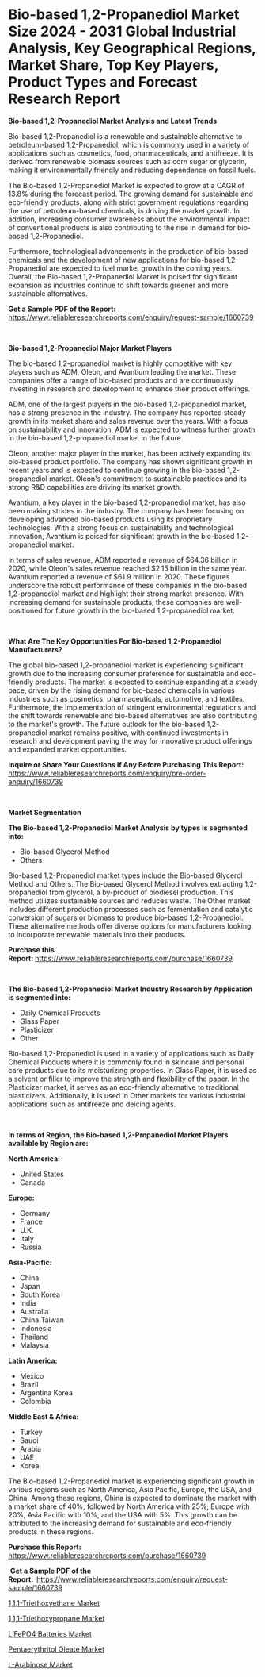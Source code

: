 <p><h1>Bio-based 1,2-Propanediol Market Size 2024 - 2031 Global Industrial Analysis, Key Geographical Regions, Market Share, Top Key Players, Product Types and Forecast Research Report</h1></p><p><strong>Bio-based 1,2-Propanediol Market Analysis and Latest Trends</strong></p>
<p><p>Bio-based 1,2-Propanediol is a renewable and sustainable alternative to petroleum-based 1,2-Propanediol, which is commonly used in a variety of applications such as cosmetics, food, pharmaceuticals, and antifreeze. It is derived from renewable biomass sources such as corn sugar or glycerin, making it environmentally friendly and reducing dependence on fossil fuels.</p><p>The Bio-based 1,2-Propanediol Market is expected to grow at a CAGR of 13.8% during the forecast period. The growing demand for sustainable and eco-friendly products, along with strict government regulations regarding the use of petroleum-based chemicals, is driving the market growth. In addition, increasing consumer awareness about the environmental impact of conventional products is also contributing to the rise in demand for bio-based 1,2-Propanediol.</p><p>Furthermore, technological advancements in the production of bio-based chemicals and the development of new applications for bio-based 1,2-Propanediol are expected to fuel market growth in the coming years. Overall, the Bio-based 1,2-Propanediol Market is poised for significant expansion as industries continue to shift towards greener and more sustainable alternatives.</p></p>
<p><strong>Get a Sample PDF of the Report:&nbsp;</strong> <a href="https://www.reliableresearchreports.com/enquiry/request-sample/1660739">https://www.reliableresearchreports.com/enquiry/request-sample/1660739</a></p>
<p>&nbsp;</p>
<p><strong>Bio-based 1,2-Propanediol Major Market Players</strong></p>
<p><p>The bio-based 1,2-propanediol market is highly competitive with key players such as ADM, Oleon, and Avantium leading the market. These companies offer a range of bio-based products and are continuously investing in research and development to enhance their product offerings.</p><p>ADM, one of the largest players in the bio-based 1,2-propanediol market, has a strong presence in the industry. The company has reported steady growth in its market share and sales revenue over the years. With a focus on sustainability and innovation, ADM is expected to witness further growth in the bio-based 1,2-propanediol market in the future.</p><p>Oleon, another major player in the market, has been actively expanding its bio-based product portfolio. The company has shown significant growth in recent years and is expected to continue growing in the bio-based 1,2-propanediol market. Oleon's commitment to sustainable practices and its strong R&D capabilities are driving its market growth.</p><p>Avantium, a key player in the bio-based 1,2-propanediol market, has also been making strides in the industry. The company has been focusing on developing advanced bio-based products using its proprietary technologies. With a strong focus on sustainability and technological innovation, Avantium is poised for significant growth in the bio-based 1,2-propanediol market.</p><p>In terms of sales revenue, ADM reported a revenue of $64.36 billion in 2020, while Oleon's sales revenue reached $2.15 billion in the same year. Avantium reported a revenue of $61.9 million in 2020. These figures underscore the robust performance of these companies in the bio-based 1,2-propanediol market and highlight their strong market presence. With increasing demand for sustainable products, these companies are well-positioned for future growth in the bio-based 1,2-propanediol market.</p></p>
<p>&nbsp;</p>
<p><strong>What Are The Key Opportunities For Bio-based 1,2-Propanediol Manufacturers?</strong></p>
<p><p>The global bio-based 1,2-propanediol market is experiencing significant growth due to the increasing consumer preference for sustainable and eco-friendly products. The market is expected to continue expanding at a steady pace, driven by the rising demand for bio-based chemicals in various industries such as cosmetics, pharmaceuticals, automotive, and textiles. Furthermore, the implementation of stringent environmental regulations and the shift towards renewable and bio-based alternatives are also contributing to the market's growth. The future outlook for the bio-based 1,2-propanediol market remains positive, with continued investments in research and development paving the way for innovative product offerings and expanded market opportunities.</p></p>
<p><strong>Inquire or Share Your Questions If Any Before Purchasing This Report:</strong> <a href="https://www.reliableresearchreports.com/enquiry/pre-order-enquiry/1660739">https://www.reliableresearchreports.com/enquiry/pre-order-enquiry/1660739</a></p>
<p>&nbsp;</p>
<p><strong>Market Segmentation</strong></p>
<p><strong>The Bio-based 1,2-Propanediol Market Analysis by types is segmented into:</strong></p>
<p><ul><li>Bio-based Glycerol Method</li><li>Others</li></ul></p>
<p><p>Bio-based 1,2-Propanediol market types include the Bio-based Glycerol Method and Others. The Bio-based Glycerol Method involves extracting 1,2-propanediol from glycerol, a by-product of biodiesel production. This method utilizes sustainable sources and reduces waste. The Other market includes different production processes such as fermentation and catalytic conversion of sugars or biomass to produce bio-based 1,2-Propanediol. These alternative methods offer diverse options for manufacturers looking to incorporate renewable materials into their products.</p></p>
<p><strong>Purchase this Report:&nbsp;</strong><a href="https://www.reliableresearchreports.com/purchase/1660739">https://www.reliableresearchreports.com/purchase/1660739</a></p>
<p>&nbsp;</p>
<p><strong>The Bio-based 1,2-Propanediol Market Industry Research by Application is segmented into:</strong></p>
<p><ul><li>Daily Chemical Products</li><li>Glass Paper</li><li>Plasticizer</li><li>Other</li></ul></p>
<p><p>Bio-based 1,2-Propanediol is used in a variety of applications such as Daily Chemical Products where it is commonly found in skincare and personal care products due to its moisturizing properties. In Glass Paper, it is used as a solvent or filler to improve the strength and flexibility of the paper. In the Plasticizer market, it serves as an eco-friendly alternative to traditional plasticizers. Additionally, it is used in Other markets for various industrial applications such as antifreeze and deicing agents.</p></p>
<p>&nbsp;</p>
<p><strong>In terms of Region, the Bio-based 1,2-Propanediol Market Players available by Region are:</strong></p>
<p>
    <p> <strong> North America: </strong>
        <ul>
            <li>United States</li>
            <li>Canada</li>
        </ul>
        </p> 
    <p> <strong> Europe: </strong>
        <ul>
            <li>Germany</li>
            <li>France</li>
            <li>U.K.</li>
            <li>Italy</li>
            <li>Russia</li>
        </ul>
        </p> 
    <p> <strong> Asia-Pacific: </strong>
        <ul>
            <li>China</li>
            <li>Japan</li>
            <li>South Korea</li>
            <li>India</li>
            <li>Australia</li>
            <li>China Taiwan</li>
            <li>Indonesia</li>
            <li>Thailand</li>
            <li>Malaysia</li>
        </ul>
        </p> 
    <p> <strong> Latin America: </strong>
        <ul>
            <li>Mexico</li>
            <li>Brazil</li>
            <li>Argentina Korea</li>
            <li>Colombia</li>
        </ul>
        </p> 
    <p> <strong> Middle East & Africa: </strong>
        <ul>
            <li>Turkey</li>
            <li>Saudi</li>
            <li>Arabia</li>
            <li>UAE</li>
            <li>Korea</li>
        </ul>
    </p>
    </p>
<p><p>The Bio-based 1,2-Propanediol market is experiencing significant growth in various regions such as North America, Asia Pacific, Europe, the USA, and China. Among these regions, China is expected to dominate the market with a market share of 40%, followed by North America with 25%, Europe with 20%, Asia Pacific with 10%, and the USA with 5%. This growth can be attributed to the increasing demand for sustainable and eco-friendly products in these regions.</p></p>
<p><strong>Purchase this Report: </strong><a href="https://www.reliableresearchreports.com/purchase/1660739">https://www.reliableresearchreports.com/purchase/1660739</a></p>
<p>&nbsp;<strong>Get a Sample PDF of the Report:&nbsp;&nbsp;</strong><a href="https://www.reliableresearchreports.com/enquiry/request-sample/1660739">https://www.reliableresearchreports.com/enquiry/request-sample/1660739</a></p>
<p><strong></strong></p>
<p><p><a href="https://zircon-bluebell-299.notion.site/1-1-1-Triethoxyethane-Market-Research-Report-Forecasted-for-Period-from-2024-2031-by-Market-Type--837dee4315c74836a471c8e51dce6845">1,1,1-Triethoxyethane Market</a></p><p><a href="https://three-jumbo-f6d.notion.site/1-1-1-Triethoxypropane-Market-Size-Reflecting-a-Forecast-Till-2031-Market-By-Type-By-Application-a-aec5c50e9b85401091ac38a0cb4f80c6">1,1,1-Triethoxypropane Market</a></p><p><a href="https://view.publitas.com/reportprime-1/global-lifepo4-batteries-market-size-and-market-trends-insights-and-projections-from-2024-to-2031/">LiFePO4 Batteries Market</a></p><p><a href="https://view.publitas.com/reportprime-1/pentaerythritol-oleate-market-size-reflecting-a-forecast-till-2031-market-by-type-by-application-and-by-geography/">Pentaerythritol Oleate Market</a></p><p><a href="https://noble-drawer-34c.notion.site/Global-L-Arabinose-Market-by-Types-Applications-and-Major-Players-with-Regional-Growth-Rate-Analy-0296159d96b84b93b59e81c26746940e">L-Arabinose Market</a></p></p>